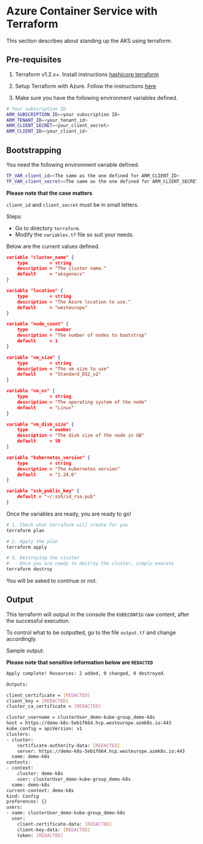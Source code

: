 # Azure Container Service with Terraform

This section describes about standing up the AKS using terraform.

## Pre-requisites

1. Terraform v1.2.x+. Install instructions [hashicorp terraform](https://learn.hashicorp.com/terraform/getting-started/install.html)

2. Setup Terraform with Azure. Follow the instructions [here](https://docs.microsoft.com/en-us/azure/developer/terraform/install-configure)
3. Make sure you have the following environment variables defined.


``` bash
# Your subscription ID
ARM_SUBSCRIPTION_ID=<your subscription ID>
ARM_TENANT_ID=<your_tenant_id>
ARM_CLIENT_SECRET=<your_client_secret>
ARM_CLIENT_ID=<your_client_id>
```

## Bootstrapping

You need the following environment variable defined.

``` bash
TF_VAR_client_id=<The same as the one defined for ARM_CLIENT_ID>
TF_VAR_client_secret=<The same as the one defined for ARM_CLIENT_SECRET>
```

**Please note that the case matters**

`client_id` and `client_secret` must be in small letters.

Steps:
* Go to directory `terraform`.
* Modify the `variables.tf` file so suit your needs.

Below are the current values defined.

``` json
variable "cluster_name" {
    type        = string
    description = "The cluster name." 
    default     = "aksgenocs"
}

variable "location" {
    type        = string
    description = "The Azure location to use." 
    default     = "westeurope"
}

variable "node_count" {
    type        = number
    description = "The number of nodes to bootstrap" 
    default     = 1
}

variable "vm_size" {
    type        = string
    description = "The vm size to use" 
    default     = "Standard_DS2_v2"
}

variable "vm_os" {
    type        = string
    description = "The operating system of the node" 
    default     = "Linux"
}

variable "vm_disk_size" {
    type        = number
    description = "The disk size of the node in GB" 
    default     = 50
}

variable "kubernetes_version" {
    type        = string
    description = "The kubernetes version" 
    default     = "1.24.6"
}

variable "ssh_public_key" {
    default = "~/.ssh/id_rsa.pub"
}
```

Once the variables are ready, you are ready to go!

``` bash
# 1. Check what terraform will create for you
terraform plan

# 2. Apply the plan
terraform apply

# 3. Destroying the cluster
#    Once you are ready to destroy the cluster, simply execute
terraform destroy
```

You will be asked to continue or not.

## Output

This terraform will output in the console the `KUBECONFIG` raw content, after the successful execution.

To control what to be outputted, go to the file `output.tf` and change accordingly.

Sample output:

**Please note that sensitive information below are `REDACTED`**

``` bash
Apply complete! Resources: 2 added, 0 changed, 0 destroyed.

Outputs:

client_certificate = [REDACTED]
client_key = [REDACTED]
cluster_ca_certificate = [REDACTED]

cluster_username = clusterUser_demo-kube-group_demo-k8s
host = https://demo-k8s-5eb1f664.hcp.westeurope.azmk8s.io:443
kube_config = apiVersion: v1
clusters:
- cluster:
    certificate-authority-data: [REDACTED]
    server: https://demo-k8s-5eb1f664.hcp.westeurope.azmk8s.io:443
  name: demo-k8s
contexts:
- context:
    cluster: demo-k8s
    user: clusterUser_demo-kube-group_demo-k8s
  name: demo-k8s
current-context: demo-k8s
kind: Config
preferences: {}
users:
- name: clusterUser_demo-kube-group_demo-k8s
  user:
    client-certificate-data: [REDACTED]
    client-key-data: [REDACTED]
    token: [REDACTED]
```
